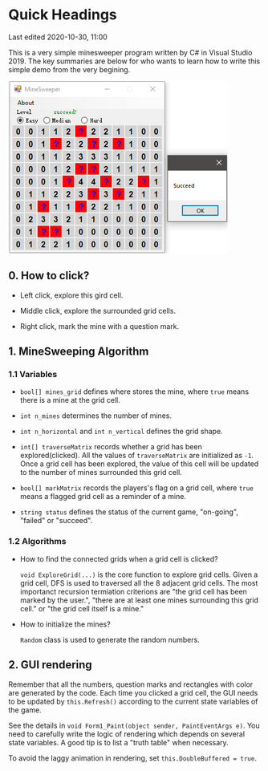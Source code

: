 # Quick Headings
Last edited 2020-10-30, 11:00 

This is a very simple minesweeper program written by C# in Visual Studio 2019. The key summaries are below for who wants to learn how to write this simple demo from the very begining.

![alt text](demo_.png)

## 0. How to click?
- Left click, explore this gird cell. 

- Middle click, explore the surrounded grid cells. 

- Right click, mark the mine with a question mark.

## 1. MineSweeping Algorithm
### 1.1 Variables
- `bool[] mines_grid` defines where stores the mine, where `true` means there is a mine at the grid cell. 

- `int n_mines` determines the number of mines.

- `int n_horizontal` and `int n_vertical` defines the grid shape.

- `int[] traverseMatrix` records whether a grid has been explored(clicked). All the values of `traverseMatrix` are initialized as `-1`. Once a grid cell has been explored, the value of this cell will be updated to the number of mines surrounded this grid cell.

- `bool[] markMatrix` records the players's flag on a grid cell, where `true` means a flagged grid cell as a reminder of a mine.

- `string status` defines the status of the current game, "on-going", "failed" or "succeed".

### 1.2 Algorithms
- How to find the connected grids when a grid cell is clicked?

    `void ExploreGrid(...)` is the core function to explore grid cells. Given a grid cell, DFS is used to traversed all the 8 adjacent grid cells. The most importanct recursion termiation criterions are "the grid cell has been marked by the user.", "there are at least one mines surrounding this grid cell." or "the grid cell itself is a mine." 
- How to initialize the mines?

    `Random` class is used to generate the random numbers.


## 2. GUI rendering

Remember that all the numbers, question marks and rectangles with color are generated by the code. Each time you clicked a grid cell, the GUI needs to be updated by `this.Refresh()` according to the current state variables of the game. 

See the details in `void Form1_Paint(object sender, PaintEventArgs e)`. You need to carefully write the logic of rendering which depends on several state variables. A good tip is to list a "truth table" when necessary. 

To avoid the laggy animation in rendering, set `this.DoubleBuffered = true`.